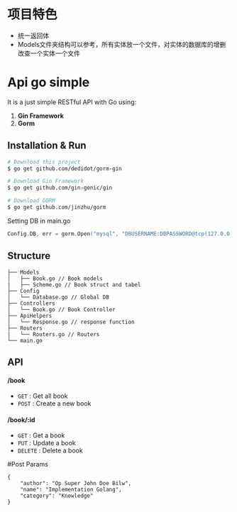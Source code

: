 # 项目特色
* 统一返回体
* Models文件夹结构可以参考，所有实体放一个文件，对实体的数据库的增删改查一个实体一个文件

# Api go simple
It is a just simple RESTful API with Go using:
1. **Gin Framework**
2. **Gorm** 

## Installation & Run
```bash
# Download this project
$ go get github.com/dedidot/gorm-gin

# Download Gin Framework
$ go get github.com/gin-gonic/gin

# Download GORM
$ go get github.com/jinzhu/gorm
```

Setting DB in main.go
```go
Config.DB, err = gorm.Open("mysql", "DBUSERNAME:DBPASSWORD@tcp(127.0.0.1:3306)/DBNAME?charset=utf8&parseTime=True&loc=Local")
```

## Structure
```
├── Models
│   ├── Book.go // Book models
|	├── Scheme.go // Book struct and tabel
├── Config
│   └── Database.go // Global DB
├── Controllers
│   └── Book.go // Book Controller
├── ApiHelpers
│   └── Response.go // response function
├── Routers
|   └── Routers.go // Routers
└── main.go
```

## API

#### /book
* `GET` : Get all book
* `POST` : Create a new book

#### /book/:id
* `GET` : Get a book
* `PUT` : Update a book
* `DELETE` : Delete a book

#Post Params
```
{
	"author": "Op Super John Doe Bilw",
	"name": "Implementation Golang",
	"category": "Knowledge"
}
```
